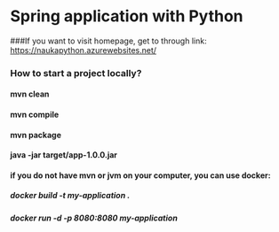 # Spring application with Python

###If you want to visit homepage, get to through link: https://naukapython.azurewebsites.net/

### How to start a project locally?
#### mvn clean
#### mvn compile
#### mvn package
#### java -jar target/app-1.0.0.jar


#### if you do not have mvn or jvm on your computer, you can use docker:
##### docker build -t my-application .
##### docker run -d -p 8080:8080 my-application



